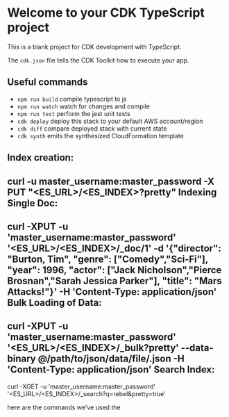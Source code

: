 # Welcome to your CDK TypeScript project

This is a blank project for CDK development with TypeScript.

The `cdk.json` file tells the CDK Toolkit how to execute your app.

## Useful commands

* `npm run build`   compile typescript to js
* `npm run watch`   watch for changes and compile
* `npm run test`    perform the jest unit tests
* `cdk deploy`      deploy this stack to your default AWS account/region
* `cdk diff`        compare deployed stack with current state
* `cdk synth`       emits the synthesized CloudFormation template

Index creation:
--------------
curl -u master_username:master_password -X PUT "<ES_URL>/<ES_INDEX>?pretty"
Indexing Single Doc:
-------------------
curl -XPUT -u 'master_username:master_password' '<ES_URL>/<ES_INDEX>/_doc/1' -d '{"director": "Burton, Tim", "genre": ["Comedy","Sci-Fi"], "year": 1996, "actor": ["Jack Nicholson","Pierce Brosnan","Sarah Jessica Parker"], "title": "Mars Attacks!"}' -H 'Content-Type: application/json'
Bulk Loading of Data:
---------------------
curl -XPUT -u 'master_username:master_password' '<ES_URL>/<ES_INDEX>/_bulk?pretty' --data-binary @/path/to/json/data/file/<file-name>.json -H 'Content-Type: application/json'
Search Index:
-------------
curl -XGET -u 'master_username:master_password' '<ES_URL>/<ES_INDEX>/_search?q=rebel&pretty=true'

here are the commands we've used the

